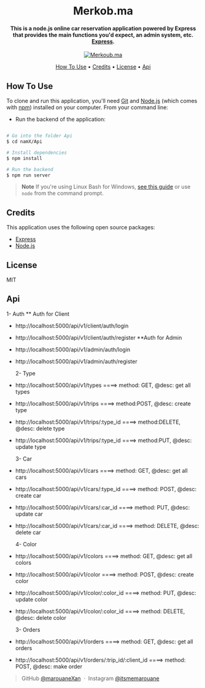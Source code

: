 <h1 align="center">
  <br>
  <br>
  Merkob.ma
  <br>
</h1>

<h4 align="center">This is a node.js online car reservation application powered by Express that provides the main functions you'd expect, an admin system, etc. <a href="https://expressjs.com/fr/" target="_blank">Express</a>.</h4>

<p align="center">
  <a href="https://github.com/marouaneXan/namX/blob/main/Api/package.json">
    <img src="https://badge.fury.io/js/electron-markdownify.svg"
         alt="Merkoub.ma">
  </a>
</p>

<p align="center">
  <a href="#how-to-use">How To Use</a> •
  <a href="#credits">Credits</a> •
  <a href="#license">License</a> •
  <a href="#resources">Api</a> 
</p>

<!-- ![Class_Diagram](https://user-images.githubusercontent.com/93975817/196899186-b0cfad35-8365-4e32-acd0-345117e0d3f4.png) -->

## How To Use

To clone and run this application, you'll need [Git](https://git-scm.com) and [Node.js](https://nodejs.org/en/download/) (which comes with [npm](http://npmjs.com)) installed on your computer. From your command line:

- Run the backend of the application:

```bash

# Go into the folder Api
$ cd namX/Api

# Install dependencies
$ npm install

# Run the backend
$ npm run server
```

> **Note**
> If you're using Linux Bash for Windows, [see this guide](https://nodejs.org/en/download/package-manager/) or use `node` from the command prompt.

## Credits

This application uses the following open source packages:

- [Express](http://express.com/)
- [Node.js](https://nodejs.org/)

## License

MIT

## Api

1- Auth
** Auth for Client
- http://localhost:5000/api/v1/client/auth/login
- http://localhost:5000/api/v1/client/auth/register
**Auth for Admin
- http://localhost:5000/api/v1/admin/auth/login
- http://localhost:5000/api/v1/admin/auth/register

  2- Type
- http://localhost:5000/api/v1/types ====> method: GET, @desc: get all types
- http://localhost:5000/api/v1/trips ====> method:POST, @desc: create type
- http://localhost:5000/api/v1/trips/:type_id ====> method:DELETE, @desc: delete type
- http://localhost:5000/api/v1/trips/:type_id ====> method:PUT, @desc: update type

  3- Car
- http://localhost:5000/api/v1/cars ====> method: GET, @desc: get all cars
- http://localhost:5000/api/v1/cars/:type_id ====> method: POST, @desc: create car
- http://localhost:5000/api/v1/cars/:car_id ====> method: PUT, @desc: update car
- http://localhost:5000/api/v1/cars/:car_id ====> method: DELETE, @desc: delete car

  4- Color
- http://localhost:5000/api/v1/colors ====> method: GET, @desc: get all colors
- http://localhost:5000/api/v1/color ====> method: POST, @desc: create color
- http://localhost:5000/api/v1/color/:color_id ====> method: PUT, @desc: update color
- http://localhost:5000/api/v1/color/:color_id ====> method: DELETE, @desc: delete color


  3- Orders
- http://localhost:5000/api/v1/orders ====> method: GET, @desc: get all orders
- http://localhost:5000/api/v1/orders/:trip_id/:client_id ====> method: POST, @desc: make order

> GitHub [@marouaneXan](https://github.com/marouaneXan) &nbsp;&middot;&nbsp;
> Instagram [@itsmemarouane](https://www.instagram.com/itsmemarouane)
